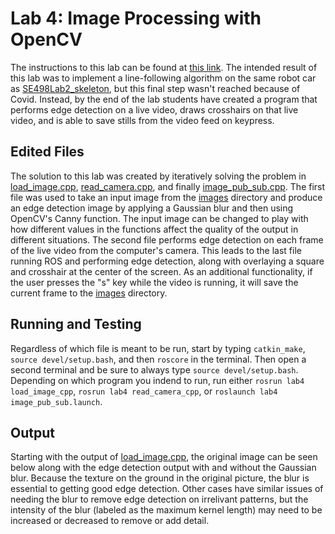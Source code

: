 # Lab 4: Image Processing with OpenCV
The instructions to this lab can be found at [this link](http://coecsl.ece.illinois.edu/se498/SE498%20Lab4.pdf). The intended result of this lab was to implement a line-following algorithm on the same robot car as [SE498Lab2_skeleton](https://github.com/monk200/Mobile_Robotics_with_ROS/tree/main/src/SE498Lab2_skeleton), but this final step wasn't reached because of Covid. Instead, by the end of the lab students have created a program that performs edge detection on a live video, draws crosshairs on that live video, and is able to save stills from the video feed on keypress.  

## Edited Files
The solution to this lab was created by iteratively solving the problem in [load_image.cpp](https://github.com/monk200/Mobile_Robotics_with_ROS/blob/main/src/se498_lab4/src/load_image.cpp), [read_camera.cpp](https://github.com/monk200/Mobile_Robotics_with_ROS/blob/main/src/se498_lab4/src/read_camera.cpp), and finally [image_pub_sub.cpp](https://github.com/monk200/Mobile_Robotics_with_ROS/blob/main/src/se498_lab4/src/image_pub_sub.cpp). The first file was used to take an input image from the [images](https://github.com/monk200/Mobile_Robotics_with_ROS/tree/main/src/se498_lab4/images) directory and produce an edge detection image by applying a Gaussian blur and then using OpenCV's Canny function. The input image can be changed to play with how different values in the functions affect the quality of the output in different situations. The second file performs edge detection on each frame of the live video from the computer's camera. This leads to the last file running ROS and performing edge detection, along with overlaying a square and crosshair at the center of the screen. As an additional functionality, if the user presses the "s" key while the video is running, it will save the current frame to the [images](https://github.com/monk200/Mobile_Robotics_with_ROS/tree/main/src/se498_lab4/images) directory.  

## Running and Testing
Regardless of which file is meant to be run, start by typing <code>catkin_make</code>, <code>source devel/setup.bash</code>, and then <code>roscore</code> in the terminal. Then open a second terminal and be sure to always type <code>source devel/setup.bash</code>. Depending on which program you indend to run, run either <code>rosrun lab4 load_image_cpp</code>, <code>rosrun lab4 read_camera_cpp</code>, or <code>roslaunch lab4 image_pub_sub.launch</code>.  

## Output
Starting with the output of [load_image.cpp](https://github.com/monk200/Mobile_Robotics_with_ROS/blob/main/src/se498_lab4/src/load_image.cpp), the original image can be seen below along with the edge detection output with and without the Gaussian blur. Because the texture on the ground in the original picture, the blur is essential to getting good edge detection. Other cases have similar issues of needing the blur to remove edge detection on irrelivant patterns, but the intensity of the blur (labeled as the maximum kernel length) may need to be increased or decreased to remove or add detail.
